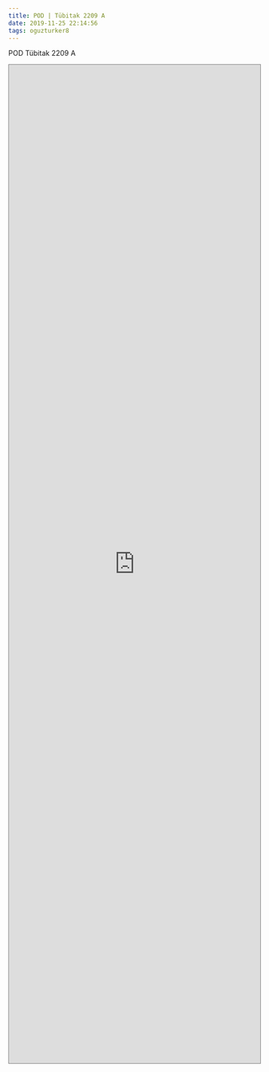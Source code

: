 ```yaml
---
title: POD | Tübitak 2209 A
date: 2019-11-25 22:14:56
tags: oguzturker8
---
```


POD Tübitak 2209 A

<!-- more -->

<iframe src="https://docs.google.com/document/d/e/2PACX-1vQLU0lVmXSCa2M0Nj-8iCnFXRWS9ArRRKQpNKZGBmisFOkN-1GfsGmC3-Hi6YGHUw/pub?embedded=true" frameborder="0" style="overflow:hidden;height:50vh;width:100%; border : 1px solid gray;"></iframe>
